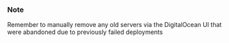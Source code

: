 <!-- post: -->


### Note

Remember to manually remove any old servers via the DigitalOcean UI that were abandoned due to previously failed deployments




